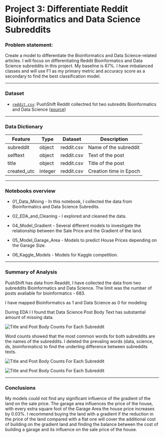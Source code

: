# Project 3: Differentiate Reddit Bioinformatics and Data Science Subreddits



### Problem statement:

Create a model to differentiate the Bioinformatics and Data Science-related articles. I will focus on differentiating Reddit Bioinformatics and Data Science subreddits in this project. My baseline is 67%. I have imbalanced classes and will use F1 as my primary metric and accuracy score as a secondary to find the best classification model.

---

### Dataset

* [`reddit.csv`](./data/reddit.csv): PushShift Reddit collectred fot two subredits Bioinformatics and Data Science ([source](https://api.pushshift.io/reddit/search/submission))


---

### Data Dictionary

|Feature|Type|Dataset|Description|
|---|---|---|---|
|subreddit|object|reddit.csv|Name of the subreddit|
|selftext|object|reddit.csv|Text of the post|
|title|object|reddit.csv|Title of the post|
|created_utc|integer|reddit.csv|Creation time in Epoch|

---
### Notebooks overview

 - 01_Data_Mining - In this notebook, I collected the data from Bioinformatics and Data Science Subredits.
 - 02_EDA_and_Cleaning -  I explored and cleaned the data. 
 
 
 - 04_Model_Gradient - Several different models to investigate the relationship between the Sale Price and the Gradient of the land.
 - 05_Model_Garage_Area - Models to predict House Prices depending on the Garage Size.
 - 06_Kaggle_Models - Models for Kaggle competition.

---

### Summary of Analysis

PushShift has data from Readdit, I have collected the data from two subreddits Bioinformatics and Data Science. The limit was the number of posts avaliable for bioinformatics - 683.

I have mapped Bioinformatics as 1 and Data Science as 0 for modeling

During EDA I I found that Data Science Post Body Text has substantial amount of missing data.

![Title and Post Body Counts For Each Subreddit](https://git.generalassemb.ly/ailinnesse/project-3/blob/main/images/title_post_body_counts.jpeg)

Word counts showed that the most common words for both subreddits are the names of the subreddits. 
I deleted the prevaling words (data, science, ds, bioinformatics) to find the underling difference between subreddits texts.


![Title and Post Body Counts For Each Subreddit](https://git.generalassemb.ly/ailinnesse/project-3/blob/main/images/title_post_body_counts.jpeg)



![Title and Post Body Counts For Each Subreddit](https://git.generalassemb.ly/ailinnesse/project-3/blob/main/images/title_post_body_counts.jpeg)

---

### Conclusions

My models could not find any significant influence of the gradient of the land on the sale price. The garage area influences the price of the house, with every extra square foot of the Garage Area the house price increases by 0.03%. 
I recommend buying the land with a gradient if the reduction in the price of the land compared with a flat one will cover the additional cost of building on the gradient land and finding the balance between the cost of building a garage and its influence on the sale price of the house.




